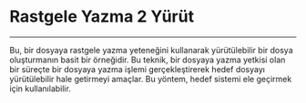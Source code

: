 # Rastgele Yazma 2 Yürüt

--- 

Bu, bir dosyaya rastgele yazma yeteneğini kullanarak yürütülebilir bir dosya oluşturmanın basit bir örneğidir. Bu teknik, bir dosyaya yazma yetkisi olan bir süreçte bir dosyaya yazma işlemi gerçekleştirerek hedef dosyayı yürütülebilir hale getirmeyi amaçlar. Bu yöntem, hedef sistemi ele geçirmek için kullanılabilir.
